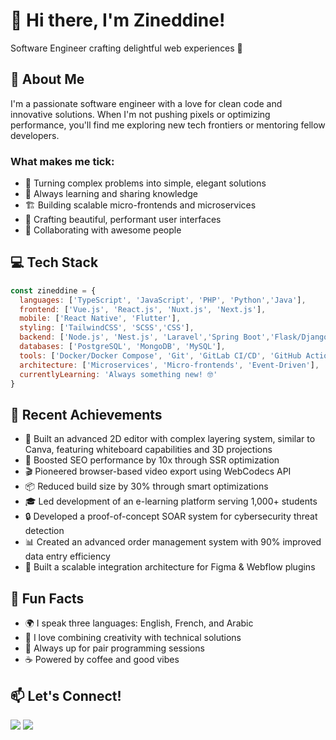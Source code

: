 # 👋 Hi there, I'm Zineddine!

Software Engineer crafting delightful web experiences 🎨

## 🚀 About Me

I'm a passionate software engineer with a love for clean code and innovative solutions. When I'm not pushing pixels or optimizing performance, you'll find me exploring new tech frontiers or mentoring fellow developers.

### What makes me tick:
- 🎯 Turning complex problems into simple, elegant solutions
- 🌱 Always learning and sharing knowledge
- 🏗️ Building scalable micro-frontends and microservices
- 🎨 Crafting beautiful, performant user interfaces
- 🤝 Collaborating with awesome people

## 💻 Tech Stack

```javascript
const zineddine = {
  languages: ['TypeScript', 'JavaScript', 'PHP', 'Python','Java'],
  frontend: ['Vue.js', 'React.js', 'Nuxt.js', 'Next.js'],
  mobile: ['React Native', 'Flutter'],
  styling: ['TailwindCSS', 'SCSS','CSS'],
  backend: ['Node.js', 'Nest.js', 'Laravel','Spring Boot','Flask/Django'],
  databases: ['PostgreSQL', 'MongoDB', 'MySQL'],
  tools: ['Docker/Docker Compose', 'Git', 'GitLab CI/CD', 'GitHub Actions'],
  architecture: ['Microservices', 'Micro-frontends', 'Event-Driven'],
  currentlyLearning: 'Always something new! 🤓'
}
```

## 🎯 Recent Achievements

- 🎨 Built an advanced 2D editor with complex layering system, similar to Canva, featuring whiteboard capabilities and 3D projections
- 🚀 Boosted SEO performance by 10x through SSR optimization
- 🎬 Pioneered browser-based video export using WebCodecs API
- 📦 Reduced build size by 30% through smart optimizations
- 🎓 Led development of an e-learning platform serving 1,000+ students
- 🔒 Developed a proof-of-concept SOAR system for cybersecurity threat detection
- 📊 Created an advanced order management system with 90% improved data entry efficiency
- 🔧 Built a scalable integration architecture for Figma & Webflow plugins

## 🌟 Fun Facts

- 🌍 I speak three languages: English, French, and Arabic
- 🎨 I love combining creativity with technical solutions
- 🤝 Always up for pair programming sessions
- ☕ Powered by coffee and good vibes

## 📫 Let's Connect!

[<img src="https://img.shields.io/badge/LinkedIn-0077B5?style=for-the-badge&logo=linkedin&logoColor=white" />](https://www.linkedin.com/in/zineddine-khedri-5bb233194)
[<img src="https://img.shields.io/badge/Gmail-D14836?style=for-the-badge&logo=gmail&logoColor=white" />](mailto:contact.khedri@gmail.com)

